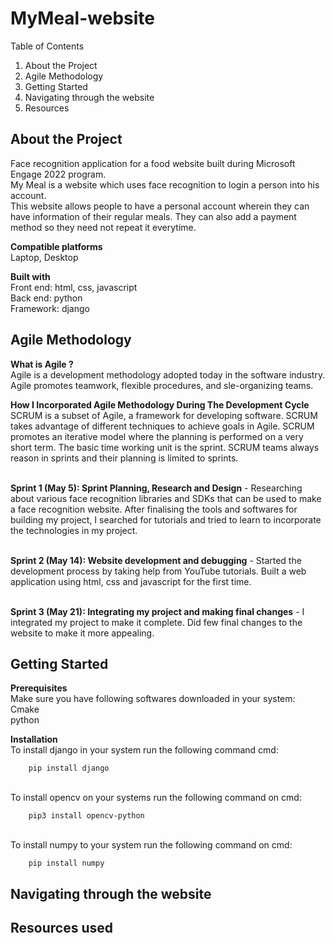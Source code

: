 # MyMeal-website

Table of Contents 
  1. About the Project
  2. Agile Methodology
  3. Getting Started
  4. Navigating through the website
  5. Resources


## **About the Project**
Face recognition application for a food website built during Microsoft Engage 2022 program.
<br> My Meal is a website which uses face recognition to login a person into his account.
<br> This website allows people to have a personal account wherein they can have information of their regular meals. They can also add a payment method so they need not repeat it everytime.

**Compatible platforms**
<br>Laptop, Desktop

**Built with**
<br>Front end: html, css, javascript
<br>Back end: python
<br>Framework: django


## **Agile Methodology**
**What is Agile ?**
<br>Agile is a development methodology adopted today in the software industry. Agile promotes teamwork, flexible procedures, and sle-organizing teams.
  
**How I Incorporated Agile Methodology During The Development Cycle**
<br>SCRUM is a subset of Agile, a framework for developing software. SCRUM takes advantage of different techniques to achieve goals in Agile. SCRUM promotes an     iterative model where the planning is performed on a very short term. The basic time working unit is the sprint. SCRUM teams always reason in sprints and their planning is limited to sprints.

<br>**Sprint 1 (May 5): Sprint Planning, Research and Design** - Researching about various face recognition libraries and SDKs that can be used to make a face recognition      website. After finalising the tools and softwares for building my project, I searched for tutorials and tried to learn to incorporate the technologies in my  project.

<br>**Sprint 2 (May 14): Website development and debugging** - Started the development process by taking help from YouTube tutorials. Built a web application using html, css and javascript for the first time. 

<br>**Sprint 3 (May 21): Integrating my project and making final changes** - I integrated my project to make it complete. Did few final changes to the website to make it more appealing.  


## **Getting Started**

**Prerequisites**
<br>Make sure you have following softwares downloaded in your  system:
<br>Cmake
<br>python

**Installation** 
<br>To install django in your system run the following command cmd:

        pip install django

<br>To install opencv on your systems run the following command on cmd:

        pip3 install opencv-python

<br>To install numpy to your system run the following command on cmd:

        pip install numpy


## **Navigating through the website**







## **Resources used**
